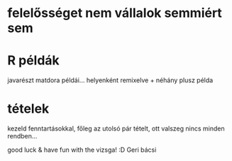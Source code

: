 # felelősséget nem vállalok semmiért sem 
# R példák
javarészt matdora példái... helyenként remixelve + néhány plusz példa
# tételek
kezeld fenntartásokkal, főleg az utolsó pár tételt, ott valszeg nincs minden rendben... 

good luck & have fun with the vizsga! :D
Geri bácsi
